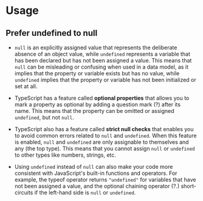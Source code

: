 # Usage

## Prefer undefined to null

- `null` is an explicitly assigned value that represents the deliberate absence of an object value, while `undefined` represents a variable that has been declared but has not been assigned a value. This means that `null` can be misleading or confusing when used in a data model, as it implies that the property or variable exists but has no value, while `undefined` implies that the property or variable has not been initialized or set at all.

- TypeScript has a feature called **optional properties** that allows you to mark a property as optional by adding a question mark (?) after its name. This means that the property can be omitted or assigned `undefined`, but not `null`.

- TypeScript also has a feature called **strict null checks** that enables you to avoid common errors related to `null` and `undefined`. When this feature is enabled, `null` and `undefined` are only assignable to themselves and any (the top type). This means that you cannot assign `null` or `undefined` to other types like numbers, strings, etc.

- Using `undefined` instead of `null` can also make your code more consistent with JavaScript's built-in functions and operators. For example, the typeof operator returns `"undefined"` for variables that have not been assigned a value, and the optional chaining operator (?.) short-circuits if the left-hand side is `null` or `undefined`.
